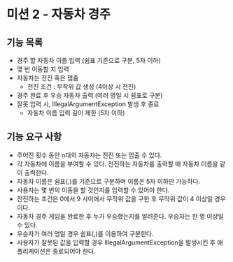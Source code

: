 # 미션 2 - 자동차 경주

## 기능 목록
- 경주 할 자동차 이름 입력 (쉼표 기준으로 구분, 5자 이하)
- 몇 번 이동할 지 입력
- 자동차는 전진 혹은 멈춤
  - 전진 조건 : 무작위 값 생성 (4이상 시 전진)
- 경주 완료 후 우승 자동차 출력 (여러 명일 시 쉼표로 구분)
- 잘못 입력 시, IllegalArgumentException 발생 후 종료
  - 자동차 이름 입력 길이 제한 (5자 이하)

## 기능 요구 사항
- 주어진 횟수 동안 n대의 자동차는 전진 또는 멈출 수 있다.
- 각 자동차에 이름을 부여할 수 있다. 전진하는 자동차를 출력할 때 자동차 이름을 같이 출력한다.
- 자동차 이름은 쉼표(,)를 기준으로 구분하며 이름은 5자 이하만 가능하다.
- 사용자는 몇 번의 이동을 할 것인지를 입력할 수 있어야 한다.
- 전진하는 조건은 0에서 9 사이에서 무작위 값을 구한 후 무작위 값이 4 이상일 경우이다.
- 자동차 경주 게임을 완료한 후 누가 우승했는지를 알려준다. 우승자는 한 명 이상일 수 있다.
- 우승자가 여러 명일 경우 쉼표(,)를 이용하여 구분한다.
- 사용자가 잘못된 값을 입력할 경우 IllegalArgumentException을 발생시킨 후 애플리케이션은 종료되어야 한다.